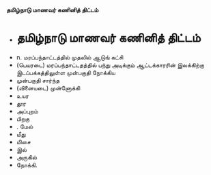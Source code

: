 **தமிழ்நாடு மாணவர் கணினித் திட்டம்**
- # தமிழ்நாடு மாணவர் கணினித் திட்டம்
- n. மரப்பந்தாட்டத்தில் முதலில் ஆடுங் கட்சி
- (பெயரடை) மரப்பந்தாட்டதத்தில் பந்து அடிக்கும் ஆட்டக்காரரின் இலக்கிற்கு இடப்பக்கத்திலுள்ள முன்பகுதி நோக்கிய
- முன்பகுதி சார்ந்த
- (வினையடை) முன்னோக்கி
- உயர
- தூர
- அப்புறம்
- பிறகு
- . மேல்
- மீது
- மிசை
- இல்
- அருகில்
- நோக்கி.


